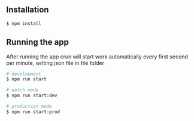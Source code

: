 
## Installation

```bash
$ npm install
```

## Running the app
After running the app cron will start work automatically 
every first second per minute, writing json file in file folder

```bash
# development
$ npm run start

# watch mode
$ npm run start:dev

# production mode
$ npm run start:prod
```


```


